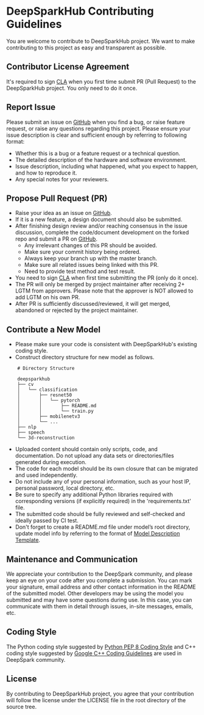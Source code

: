 # DeepSparkHub Contributing Guidelines

You are welcome to contribute to DeepSparkHub project. We want to make contributing to this project as easy and transparent as possible.

## Contributor License Agreement

It's required to sign [CLA](https://gist.github.com/Deep-Spark/67e39ac5b1836a9ba5f35b1a3e600223) when you first time submit PR (Pull Request) to the DeepSparkHub project. You only need to do it once.

## Report Issue

Please submit an issue on [GitHub](https://github.com/Deep-Spark/deepsparkhub/issues) when you find a bug, or raise feature request, or raise any questions regarding this project. Please ensure your issue description is clear and sufficient enough by referring to following format:
* Whether this is a bug or a feature request or a technical question.
* The detailed description of the hardware and software environment.
* Issue description, including what happened, what you expect to happen, and how to reproduce it.
* Any special notes for your reviewers.

## Propose Pull Request (PR)

* Raise your idea as an issue on [GitHub](https://github.com/Deep-Spark/deepsparkhub/issues).
* If it is a new feature, a design document should also be submitted.
* After finishing design review and/or reaching consensus in the issue discussion, complete the code/document development on the forked repo and submit a PR on [GitHub](https://github.com/Deep-Spark/deepsparkhub/pulls).
  * Any irrelevant changes of this PR should be avoided.
  * Make sure your commit history being ordered.
  * Always keep your branch up with the master branch.
  * Make sure all related issues being linked with this PR.
  * Need to provide test method and test result.
* You need to sign [CLA](https://gist.github.com/Deep-Spark/67e39ac5b1836a9ba5f35b1a3e600223) when first time submitting the PR (only do it once).
* The PR will only be merged by project maintainer after receiving 2+ LGTM from approvers. Please note that the approver is NOT allowed to add LGTM on his own PR.
* After PR is sufficiently discussed/reviewed, it will get merged, abandoned or rejected by the project maintainer.

## Contribute a New Model

* Please make sure your code is consistent with DeepSparkHub's existing coding style.
* Construct directory structure for new model as follows.
```
	# Directory Structure

	deepsparkhub
	├── cv                                    
	│   └── classification                                 
	│       ├── resnet50                           
	│       │   └── pytorch        
	│       │       ├── README.md                     
	│       │       └── train.py         
	│       ├── mobilenetv3
	│       └── ...                                 
	├── nlp                                   
	├── speech                                   
	└── 3d-reconstruction
```
                                      
* Uploaded content should contain only scripts, code, and documentation. Do not upload any data sets or directories/files generated during execution.
* The code for each model should be its own closure that can be migrated and used independently. 
* Do not include any of your personal information, such as your host IP, personal password, local directory, etc.
* Be sure to specify any additional Python libraries required with corresponding versions (if explicitly required) in the 'requirements.txt' file.
* The submitted code should be fully reviewed and self-checked and ideally passed by CI test.
* Don't forget to create a README.md file under model’s root directory, update model info by referring to the format of [Model Description Template](README_TEMPLATE.md).

## Maintenance and Communication

We appreciate your contribution to the DeepSpark community, and please keep an eye on your code after you complete a submission. You can mark your signature, email address and other contact information in the README of the submitted model.
Other developers may be using the model you submitted and may have some questions during use. In this case, you can communicate with them in detail through issues, in-site messages, emails, etc.

## Coding Style

The Python coding style suggested by [Python PEP 8 Coding Style](https://www.python.org/dev/peps/pep-0008/) and C++ coding style suggested by [Google C++ Coding Guidelines](http://google.github.io/styleguide/cppguide.html) are used in DeepSpark community.

## License

By contributing to DeepSparkHub project, you agree that your contribution will follow the license under the LICENSE file in the root directory of the source tree.
